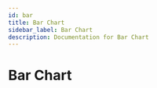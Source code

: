 ```yaml
---
id: bar
title: Bar Chart
sidebar_label: Bar Chart
description: Documentation for Bar Chart
---
```


# Bar Chart
